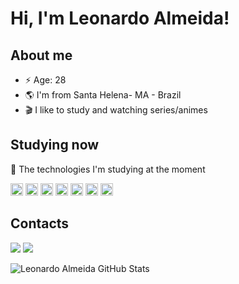 <h1> Hi, I'm Leonardo Almeida! </h1>

<h2> About me </h2>

- ⚡️ Age: 28
- 🌎 I'm from Santa Helena- MA - Brazil
- 🎬 I like to study and watching series/animes

<h2> Studying now </h2>

📝 The technologies I'm studying at the moment

<div align="left">
  <code><img height="20" src="https://img.shields.io/badge/Bootstrap-563D7C?style=for-the-badge&logo=bootstrap&logoColor=white"></code>
  <code><img height="20" src="https://img.shields.io/badge/CSS3-1572B6?style=for-the-badge&logo=css3&logoColor=white"></code>
  <code><img height="20" src="https://img.shields.io/badge/HTML5-E34F26?style=for-the-badge&logo=html5&logoColor=white"></code>
  <code><img height="20" src="https://img.shields.io/badge/JavaScript-F7DF1E?style=for-the-badge&logo=javascript&logoColor=black"></code>
  <code><img height="20" src="https://img.shields.io/badge/Ruby-CC342D?style=for-the-badge&logo=ruby&logoColor=white"></code>
  <code><img height="20" src="https://img.shields.io/badge/Ruby_on_Rails-CC0000?style=for-the-badge&logo=ruby-on-rails&logoColor=white"></code>
  <code><img height="20" src="https://img.shields.io/badge/Vue.js-35495E?style=for-the-badge&logo=vue.js&logoColor=4FC08D"></code>
<div>

<h2> Contacts </h2>  
  <a href="mailto:leoalmeidasa@gmail.com" alt="Gmail">
  <img src="https://img.shields.io/badge/-Gmail-FF0000?style=flat-square&labelColor=FF0000&logo=gmail&logoColor=white&link=leoalmeidasa@gmail.com" /></a>
  <a href="https://www.linkedin.com/in/leonardo-almeida-67bba4142/" alt="Linkedin">
  <img src="https://img.shields.io/badge/-Linkedin-0e76a8?style=flat square&logo=Linkedin&logoColor=white&link=https://www.linkedin.com/in/leonardoalmeidafranco/"/></a>  
<br>
  
![Leonardo Almeida GitHub Stats](https://github-readme-stats.vercel.app/api?username=leoalmeidasa&show_icons=true&theme=dark&bg_color=0d1117&hide_border=true)
